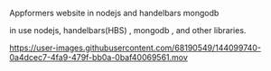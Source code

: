Appformers website in nodejs and handelbars mongodb

in use nodejs, handelbars(HBS) , mongodb , and other libraries.

https://user-images.githubusercontent.com/68190549/144099740-0a4dcec7-4fa9-479f-bb0a-0baf40069561.mov

